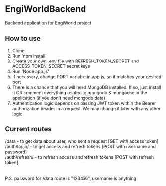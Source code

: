 # EngiWorldBackend
Backend application for EngiWorld project

## How to use

1. Clone
2. Run 'npm install'
3. Create your own .env file with REFRESH_TOKEN_SECRET and ACCESS_TOKEN_SECRET secret keys
4. Run 'Node app.js'
5. If necessary, change PORT variable in app.js, so it matches your desired port
6. There is a chance that you will need MongoDB installed. If so, just install it OR comment everything related to mongodb & mongoose in the application (if you don't need mongodb data)
7. Authentication logic depends on passing JWT token within the Bearer authorization header in a request. We may change it later with any other logic

## Current routes

/data - to get data about user, who sent a request [GET with access token] <br/>
/auth/login/ - to get access and refresh tokens [POST with username and password] <br/>
/auth/refresh/ - to refresh access and refresh tokens [POST with refresh token] <br/>
 <br/> <br/>
P.S. password for /data route is "123456", username is anything
